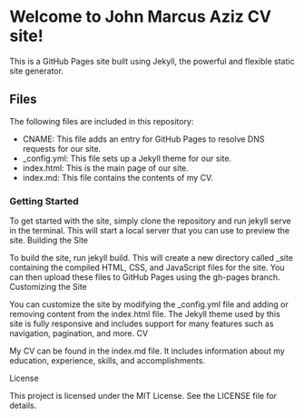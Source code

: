 # Welcome to John Marcus Aziz CV site!

This is a GitHub Pages site built using Jekyll, the powerful and flexible static site generator.

## Files

The following files are included in this repository:

  - CNAME: This file adds an entry for GitHub Pages to resolve DNS requests for our site.
  - _config.yml: This file sets up a Jekyll theme for our site.
  - index.html: This is the main page of our site.
  - index.md: This file contains the contents of my CV.

### Getting Started

To get started with the site, simply clone the repository and run jekyll serve in the terminal. This will start a local server that you can use to preview the site.
Building the Site

To build the site, run jekyll build. This will create a new directory called _site containing the compiled HTML, CSS, and JavaScript files for the site. You can then upload these files to GitHub Pages using the gh-pages branch.
Customizing the Site

You can customize the site by modifying the _config.yml file and adding or removing content from the index.html file. The Jekyll theme used by this site is fully responsive and includes support for many features such as navigation, pagination, and more.
CV

My CV can be found in the index.md file. It includes information about my education, experience, skills, and accomplishments.


License

This project is licensed under the MIT License. See the LICENSE file for details.

